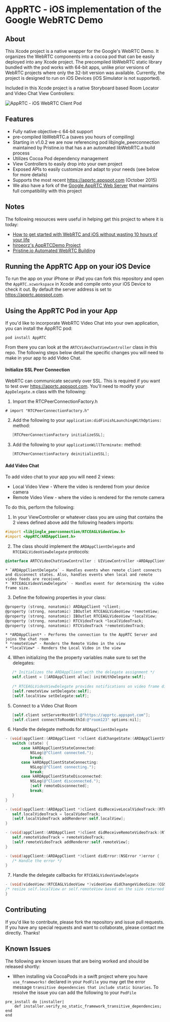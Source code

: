# AppRTC - iOS implementation of the Google WebRTC Demo

## About
This Xcode project is a native wrapper for the Google's WebRTC Demo. It organizes the WebRTC components into a cocoa pod that can be easily deployed into any Xcode project. The precompiled libWebRTC static library bundled with the pod works with 64-bit apps, unlike prior versions of WebRTC projects where only the 32-bit version was available. Currently, the project is designed to run on iOS Devices (iOS Simulator is not supported).

Included in this Xcode project is a native Storyboard based Room Locator and Video Chat View Controllers:

![AppRTC - iOS WebRTC Client Pod](./screenshots/screenshots.jpg "AppRTC iOS WebRTC App")

## Features
* Fully native objective-c 64-bit support
* pre-compiled libWebRTC.a (saves you hours of compiling)
* Starting in v1.0.2 we are now referencing pod libjingle_peerconnection maintained by Pristine.io that has a an automated libWebRTC.a build process
* Utilizes Cocoa Pod dependency management
* View Controllers to easily drop into your own project
* Exposed APIs to easily customize and adapt to your needs (see below for more details)
* Supports the most recent https://apprtc.appspot.com (October 2015)
* We also have a fork of the [Google AppRTC Web Server](https://github.com/ISBX/apprtc-server) that maintains full compatibility with this project

## Notes
The following resources were useful in helping get this project to where it is today:
* [How to get started with WebRTC and iOS without wasting 10 hours of your life](http://ninjanetic.com/how-to-get-started-with-webrtc-and-ios-without-wasting-10-hours-of-your-life/)
* [hiroeorz's AppRTCDemo Project](https://github.com/hiroeorz/AppRTCDemo)
* [Pristine.io Automated WebRTC Building](http://tech.pristine.io/automated-webrtc-building/)

## Running the AppRTC App on your iOS Device
To run the app on your iPhone or iPad you can fork this repository and open the `AppRTC.xcworkspace` in Xcode and compile onto your iOS Device to check it out. By default the server address is set to https://apprtc.appspot.com.

## Using the AppRTC Pod in your App
If you'd like to incorporate WebRTC Video Chat into your own application, you can install the AppRTC pod:
```
pod install AppRTC
```
From there you can look at the `ARTCVideoChatViewController` class in this repo. The following steps below detail the specific changes you will need to make in your app to add Video Chat.
#### Initialize SSL Peer Connection
WebRTC can communicate securely over SSL. This is required if you want to test over https://apprtc.appspot.com. You'll need to modify your `AppDelegate.m` class with the following:

1. Import the RTCPeerConnectionFactory.h
 ```
# import "RTCPeerConnectionFactory.h"
```

2. Add the following to your `application:didFinishLaunchingWithOptions:` method:
 ```objective-c
    [RTCPeerConnectionFactory initializeSSL];
```

3. Add the following to your `applicationWillTerminate:` method:
 ```objective-c
    [RTCPeerConnectionFactory deinitializeSSL];
```

#### Add Video Chat
To add video chat to your app you will need 2 views:
* Local Video View - Where the video is rendered from your device camera
* Remote Video View - where the video is rendered for the remote camera

To do this, perform the following:

1. In your ViewController or whatever class you are using that contains the 2 views defined above add the following headers imports:
 ```objective-c
#import <libjingle_peerconnection/RTCEAGLVideoView.h>
#import <AppRTC/ARDAppClient.h>
```

2. The class should implement the `ARDAppClientDelegate` and `RTCEAGLVideoViewDelegate` protocols:
 ```objective-c
@interface ARTCVideoChatViewController : UIViewController <ARDAppClientDelegate, RTCEAGLVideoViewDelegate>
```
    * `ARDAppClientDelegate` - Handles events when remote client connects and disconnect states. Also, handles events when local and remote video feeds are received.
    * `RTCEAGLVideoViewDelegate` - Handles event for determining the video frame size.
    
3. Define the following properties in your class:
 ```objective-c
@property (strong, nonatomic) ARDAppClient *client;
@property (strong, nonatomic) IBOutlet RTCEAGLVideoView *remoteView;
@property (strong, nonatomic) IBOutlet RTCEAGLVideoView *localView;
@property (strong, nonatomic) RTCVideoTrack *localVideoTrack;
@property (strong, nonatomic) RTCVideoTrack *remoteVideoTrack;
```
    * *ARDAppClient* - Performs the connection to the AppRTC Server and joins the chat room
    * *remoteView* - Renders the Remote Video in the view
    * *localView* - Renders the Local Video in the view
    
4. When initializing the the property variables make sure to set the delegates:
 ```objective-c
    /* Initializes the ARDAppClient with the delegate assignment */
    self.client = [[ARDAppClient alloc] initWithDelegate:self];
    
    /* RTCEAGLVideoViewDelegate provides notifications on video frame dimensions */
    [self.remoteView setDelegate:self];
    [self.localView setDelegate:self];
```

5. Connect to a Video Chat Room
 ```objective-c
    [self.client setServerHostUrl:@"https://apprtc.appspot.com"];
    [self.client connectToRoomWithId:@"room123" options:nil];
```

6. Handle the delegate methods for `ARDAppClientDelegate`
 ```objective-c
- (void)appClient:(ARDAppClient *)client didChangeState:(ARDAppClientState)state {
    switch (state) {
        case kARDAppClientStateConnected:
            NSLog(@"Client connected.");
            break;
        case kARDAppClientStateConnecting:
            NSLog(@"Client connecting.");
            break;
        case kARDAppClientStateDisconnected:
            NSLog(@"Client disconnected.");
            [self remoteDisconnected];
            break;
    }
}

- (void)appClient:(ARDAppClient *)client didReceiveLocalVideoTrack:(RTCVideoTrack *)localVideoTrack {
    self.localVideoTrack = localVideoTrack;
    [self.localVideoTrack addRenderer:self.localView];
}

- (void)appClient:(ARDAppClient *)client didReceiveRemoteVideoTrack:(RTCVideoTrack *)remoteVideoTrack {
    self.remoteVideoTrack = remoteVideoTrack;
    [self.remoteVideoTrack addRenderer:self.remoteView];
}

- (void)appClient:(ARDAppClient *)client didError:(NSError *)error {
    /* Handle the error */
}
```

7. Handle the delegate callbacks for `RTCEAGLVideoViewDelegate`
 ```objective-c
- (void)videoView:(RTCEAGLVideoView *)videoView didChangeVideoSize:(CGSize)size {
 /* resize self.localView or self.remoteView based on the size returned */
}
```


## Contributing
If you'd like to contribute, please fork the repository and issue pull requests. If you have any special requests and want to collaborate, please contact me directly. Thanks!

## Known Issues
The following are known issues that are being worked and should be released shortly:
* When installing via CocoaPods in a swift project where you have `use_frameworks!` declared in your `PodFile` you may get the error message `transitive dependencies that include static binaries`. To resolve the issue you can add the following to your `PodFile`

```
pre_install do |installer|
    def installer.verify_no_static_framework_transitive_dependencies; end
end
```
